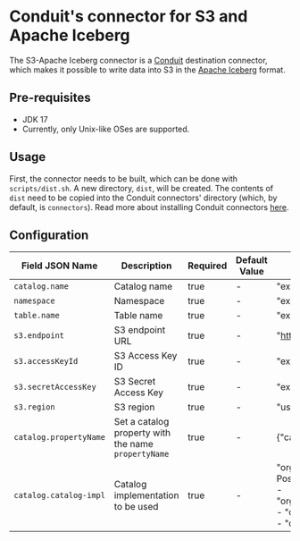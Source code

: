 # Conduit's connector for S3 and Apache Iceberg

The S3-Apache Iceberg connector is a [Conduit](https://github.com/ConduitIO/conduit) destination connector, 
which makes it possible to write data into S3 in the [Apache Iceberg](https://iceberg.apache.org/) format.

## Pre-requisites
* JDK 17
* Currently, only Unix-like OSes are supported.

## Usage
First, the connector needs to be built, which can be done with `scripts/dist.sh`. A new directory, `dist`,
will be created. The contents of `dist` need to be copied into the Conduit connectors' directory (which, 
by default, is `connectors`). Read more about installing Conduit connectors 
[here](https://conduit.io/docs/connectors/installing).

## Configuration

| Field JSON Name        | Description                                         | Required | Default Value | Example                                                                                                                                                                                                    |
|------------------------|-----------------------------------------------------|----------|---------------|------------------------------------------------------------------------------------------------------------------------------------------------------------------------------------------------------------|
| `catalog.name`         | Catalog name                                        | true     | -             | "exampleCatalog"                                                                                                                                                                                           |
| `namespace`            | Namespace                                           | true     | -             | "exampleNamespace"                                                                                                                                                                                         |
| `table.name`           | Table name                                          | true     | -             | "exampleTable"                                                                                                                                                                                             |
| `s3.endpoint`          | S3 endpoint URL                                     | true     | -             | "https://s3.example.com"                                                                                                                                                                                   |
| `s3.accessKeyId`       | S3 Access Key ID                                    | true     | -             | "exampleAccessKeyId"                                                                                                                                                                                       |
| `s3.secretAccessKey`   | S3 Secret Access Key                                | true     | -             | "exampleSecretKey"                                                                                                                                                                                         |
| `s3.region`            | S3 region                                           | true     | -             | "us-east-1"                                                                                                                                                                                                |
| `catalog.propertyName` | Set a catalog property with the name `propertyName` | true     | -             | {"catalog.uri": "http://localhost:8181"}                                                                                                                                                                   |
| `catalog.catalog-impl` | Catalog implementation to be used                   | true     | -             | "org.apache.iceberg.rest.RESTCatalog" <br/> Possible values: <br/> - "org.apache.iceberg.hadoop.HadoopCatalog" <br/> - "org.apache.iceberg.jdbc.JdbcCatalog" <br/> - "org.apache.iceberg.rest.RESTCatalog" |
